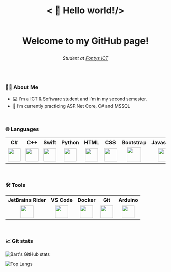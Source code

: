 <link rel="stylesheet" href="https://cdn.jsdelivr.net/gh/devicons/devicon@v2.15.1/devicon.min.css">
<h1 align="center">
  < 👋 Hello world!/>
  <br/>
  <br/>
  <p>Welcome to my GitHub page!</p>
  <h6 align="center">Student at <a href="https://fontys.nl/Over-Fontys/Fontys-Hogeschool-ICT.htm">Fontys ICT</a></h6>
</h1>

<br/>

### 👨‍💻 About Me

- 💻 I'm a ICT & Software student and I'm in my second semester.
- 📖 I’m currently practicing ASP.Net Core, C# and MSSQL
  <!-- <li>✉️ How to reach me: email@email.com</li> -->
<br/>

### 🌐 Languages

<table>
  <head>
    <tr>
      <th>C#</th>
      <th>C++</th>
      <th>Swift</th>      
      <th>Python</th>
      <th>HTML</th>
      <th>CSS</th>
      <th>Bootstrap</th>  
      <th>Javascript</th>  
      <th>MySQL</th>        
    </tr>
  </head>  
  <body>
    <tr>
      <td align="center">
        <a href="#"><img src="https://cdn.jsdelivr.net/gh/devicons/devicon/icons/csharp/csharp-original.svg" style="height: 40px; width: 40px"/></a>
      </td>
      <td align="center">
        <a href="#"><img src="https://cdn.jsdelivr.net/gh/devicons/devicon/icons/cplusplus/cplusplus-original.svg" style="height: 40px; width: 40px"/></a>
      </td>
      <td align="center">
        <a href="#"><img src="https://cdn.jsdelivr.net/gh/devicons/devicon/icons/swift/swift-original.svg" style="height: 40px; width: 40px"/></a>
      </td>      
      <td align="center">
        <a href="#"><img src="https://cdn.jsdelivr.net/gh/devicons/devicon/icons/python/python-original.svg" style="height: 40px; width: 40px"/></a>
      </td>
      <td align="center">
        <a href="#"><img src="https://cdn.jsdelivr.net/gh/devicons/devicon/icons/html5/html5-original.svg" style="height: 40px; width: 40px"/></a>
      </td>
      <td align="center">
        <a href="#"><img src="https://cdn.jsdelivr.net/gh/devicons/devicon/icons/css3/css3-original.svg" style="height: 40px; width: 40px"/></a>
      </td>
      <td align="center">
        <a href="#"><img src="https://cdn.jsdelivr.net/gh/devicons/devicon/icons/bootstrap/bootstrap-original.svg" style="height: 45px; width: 45px"/></a>
      </td>
      <td align="center">
        <a href="#"><img src="https://cdn.jsdelivr.net/gh/devicons/devicon/icons/javascript/javascript-original.svg" style="height: 40px; width: 40px"/></a>
      </td>
      <td align="center">
        <a href="#"><img src="https://cdn.jsdelivr.net/gh/devicons/devicon/icons/mysql/mysql-original-wordmark.svg" style="height: 40px; width: 40px"/></a>
      </td>
    </tr> 
  </body>
</table>
<br/>

### 🛠 Tools

<table>
  <head>
    <tr>
      <th>JetBrains Rider</th>
      <th>VS Code</th>
      <th>Docker</th>
      <th>Git</th>
      <th>Arduino</th>           
    </tr>
  </head>  
  <body>
    <tr>
      <td align="center">
        <a href="#"><img src="https://resources.jetbrains.com/storage/products/company/brand/logos/Rider_icon.svg" style="height: 40px; width: 40px"/></a>
      </td>
      <td align="center">
        <a href="#"><img src="https://cdn.jsdelivr.net/gh/devicons/devicon/icons/vscode/vscode-original.svg" style="height: 40px; width: 40px"/></a>
      </td>
      <td align="center">
        <a href="#"><img src="https://cdn.jsdelivr.net/gh/devicons/devicon/icons/docker/docker-plain.svg" style="height: 40px; width: 40px"/></a>
      </td>    
      <td align="center">
        <a href="#"><img src="https://cdn.jsdelivr.net/gh/devicons/devicon/icons/git/git-original.svg" style="height: 40px; width: 40px"/></a>
      </td>   
      <td align="center">
        <a href="#"><img class="icon-test" src="https://cdn.jsdelivr.net/gh/devicons/devicon/icons/arduino/arduino-original.svg" style="height: 40px; width: 40px"/></a>
      </td>   
    </tr>
  </body>
</table>
</div>
<br/>

### 📈 Git stats

![Bart's GitHub stats](https://github-readme-stats.vercel.app/api?username=LamersBart&count_private=true&show_icons=true&theme=nord)

![Top Langs](https://github-readme-stats.vercel.app/api/top-langs?username=LamersBart&layout=compact&theme=nord)
